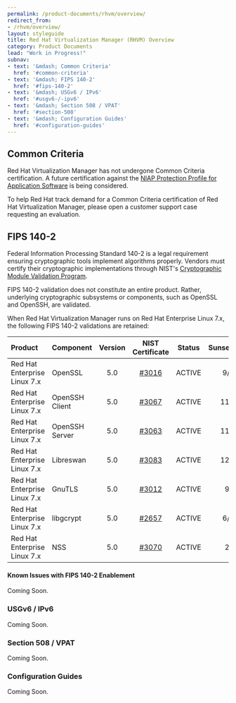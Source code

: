 ```yaml
---
permalink: /product-documents/rhvm/overview/
redirect_from:
- /rhvm/overview/
layout: styleguide
title: Red Hat Virtualization Manager (RHVM) Overview
category: Product Documents
lead: "Work in Progress!"
subnav:
- text: '&mdash; Common Criteria'
  href: '#common-criteria'
- text: '&mdash; FIPS 140-2'
  href: '#fips-140-2'
- text: '&mdash; USGv6 / IPv6'
  href: '#usgv6-/-ipv6'
- text: '&mdash; Section 508 / VPAT'
  href: '#section-508'
- text: '&mdash; Configuration Guides'
  href: '#configuration-guides'
---
```



## Common Criteria
Red Hat Virtualization Manager has not undergone Common Criteria certification. A future certification
against the [NIAP Protection Profile for Application Software](https://www.niap-ccevs.org/Profile/Info.cfm?PPID=394&id=394) is being considered.

To help Red Hat track demand for a Common Criteria certification of Red Hat Virtualization Manager, please open a
customer support case requesting an evaluation.

## FIPS 140-2
Federal Information Processing Standard 140-2 is a legal requirement ensuring cryptographic tools implement algorithms properly. Vendors must certify their cryptographic implementations through NIST's [Cryptographic Module Validation Program](https://csrc.nist.gov/Projects/Cryptographic-Module-Validation-Program).

FIPS 140-2 validation does not constitute an entire product. Rather, underlying cryptographic
subsystems or components, such as OpenSSL and OpenSSH, are validated.

When Red Hat Virtualization Manager runs on Red Hat Enterprise Linux 7.x, the following FIPS 140-2 validations
are retained:

| Product | Component | Version | NIST Certificate | Status | Sunset/Expiration? |
|:--------|:----------|:-------:|:----------------:|:------:|:------------------:|
| Red Hat Enterprise Linux 7.x | OpenSSL | 5.0 | [#3016](https://csrc.nist.gov/Projects/Cryptographic-Module-Validation-Program/Certificate/3016) | <span class="usa-label-big">ACTIVE</span> | 9/14/2022 |
| Red Hat Enterprise Linux 7.x | OpenSSH Client | 5.0 | [#3067](https://csrc.nist.gov/Projects/Cryptographic-Module-Validation-Program/Certificate/3067) | <span class="usa-label-big">ACTIVE</span> | 11/26/2022 |
| Red Hat Enterprise Linux 7.x | OpenSSH Server | 5.0 | [#3063](https://csrc.nist.gov/Projects/Cryptographic-Module-Validation-Program/Certificate/3063) | <span class="usa-label-big">ACTIVE</span> | 11/13/2022 |
| Red Hat Enterprise Linux 7.x | Libreswan | 5.0 | [#3083](https://csrc.nist.gov/Projects/Cryptographic-Module-Validation-Program/Certificate/3083) | <span class="usa-label-big">ACTIVE</span> | 12/18/2022 |
| Red Hat Enterprise Linux 7.x | GnuTLS | 5.0 | [#3012](https://csrc.nist.gov/Projects/Cryptographic-Module-Validation-Program/Certificate/3012) | <span class="usa-label-big">ACTIVE</span> | 9/7/2022 |
| Red Hat Enterprise Linux 7.x | libgcrypt | 5.0 | [#2657](https://csrc.nist.gov/Projects/Cryptographic-Module-Validation-Program/Certificate/2657) | <span class="usa-label-big">ACTIVE</span> | 6/12/2021 |
| Red Hat Enterprise Linux 7.x | NSS | 5.0 | [#3070](https://csrc.nist.gov/Projects/Cryptographic-Module-Validation-Program/Certificate/3070) | <span class="usa-label-big">ACTIVE</span> | 2/7/2023 |

#### Known Issues with FIPS 140-2 Enablement
Coming Soon.

### USGv6 / IPv6
Coming Soon.

### Section 508 / VPAT
Coming Soon.

### Configuration Guides
Coming Soon.